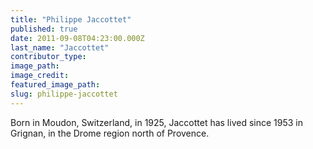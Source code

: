 ```yaml
---
title: "Philippe Jaccottet"
published: true
date: 2011-09-08T04:23:00.000Z
last_name: "Jaccottet"
contributor_type:
image_path:
image_credit:
featured_image_path:
slug: philippe-jaccottet
---
```


Born in Moudon, Switzerland, in 1925, Jaccottet has lived since 1953 in Grignan, in the Drome region north of Provence.

